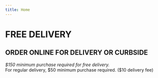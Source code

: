 ```yaml
---
title: Home
---
```


# FREE DELIVERY

## ORDER ONLINE FOR DELIVERY OR CURBSIDE

*$150 minimum purchase required for free delivery.*  
For regular delivery, $50 minimum purchase required. (\$10 delivery fee)
